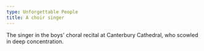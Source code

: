 ```yaml
---
type: Unforgettable People
title: A choir singer
---
```


The singer in the boys' choral recital at Canterbury Cathedral, who scowled in deep concentration.
